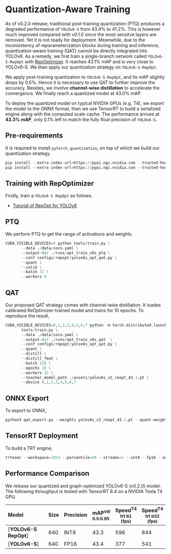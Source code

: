 # Quantization-Aware Training

As of v0.2.0 release, traditional post-training quantization (PTQ) produces a degraded performance of `YOLOv6-S` from 43.4% to 41.2%. This is however much improved compared with v0.1.0 since the most sensitve layers are removed. Yet it is not ready for deployment. Meanwhile, due to the inconsistency of reparameterization blocks during training and inference, quantization-aware training (QAT) cannot be directly integrated into YOLOv6. As a remedy, we first train a single-branch network called `YOLOv6-S-RepOpt` with [RepOptimizer](https://arxiv.org/pdf/2205.15242.pdf). It reaches 43.1% mAP and is very close to YOLOv6-S. We then apply our quantization strategy on `YOLOv6-S-RepOpt`.

We apply post-training quantization to `YOLOv6-S-RepOpt`, and its mAP slightly drops by 0.5%. Hence it is necessary to use QAT to further improve the accuracy. Besides, we involve   **channel-wise distillation** to accelerate the convergence. We finally reach a quantized model at 43.0% mAP.

To deploy the quantized model on typical NVIDIA GPUs (e.g. T4), we export the model to the ONNX format, then we use TensorRT to build a serialized engine along with the computed scale cache. The performance arrives at **43.3% mAP**, only 0.1% left to match the fully float precision of `YOLOv6-S`.


## Pre-requirements

It is required to install `pytorch_quantization`, on top of which we build our quantization strategy.

```python
pip install --extra-index-url=https://pypi.ngc.nvidia.com --trusted-host pypi.ngc.nvidia.com nvidia-pyindex
pip install --extra-index-url=https://pypi.ngc.nvidia.com --trusted-host pypi.ngc.nvidia.com pytorch_quantization
```

## Training with RepOptimizer
Firstly, train a `YOLOv6-S RepOpt` as follows.   
*  [Tutorial of RepOpt for YOLOv6](./docs/tutorial_repopt.md)
## PTQ
We perform PTQ to get the range of activations and weights.
```python
CUDA_VISIBLE_DEVICES=0 python tools/train.py \
       --data ./data/coco.yaml \
       --output-dir ./runs/opt_train_v6s_ptq \
       --conf configs/repopt/yolov6s_opt_qat.py \
       --quant \
       --calib \
       --batch 32 \
       --workers 0
```

## QAT

Our proposed QAT strategy comes with channel-wise distillation. It loades calibrated ReOptimizer-trained model and trains for 10 epochs. To reproduce the result,

```python
CUDA_VISIBLE_DEVICES=0,1,2,3,4,5,6,7 python -m torch.distributed.launch --nproc_per_node=8 \
       tools/train.py \
       --data ./data/coco.yaml \
       --output-dir ./runs/opt_train_v6s_qat  \
       --conf configs/repopt/yolov6s_opt_qat.py \
       --quant \
       --distill \
       --distill_feat \
       --batch 128 \
       --epochs 10 \
       --workers 32 \
       --teacher_model_path ./assets/yolov6s_v2_reopt_43.1.pt \
       --device 0,1,2,3,4,5,6,7
```
## ONNX Export
To export to ONNX,
```python
python3 qat_export.py --weights yolov6s_v2_reopt_43.1.pt --quant-weights yolov6s_v2_reopt_qat_43.0.pt --graph-opt --export-batch-size 1
```

## TensorRT Deployment

To build a TRT engine,

```python
trtexec --workspace=1024 --percentile=99 --streams=1 --int8 --fp16 --avgRuns=10 --onnx=yolov6s_v2_reopt_qat_43.0_bs1.sim.onnx --saveEngine=yolov6s_v2_reopt_qat_43.0_bs1.sim.trt
```

## Performance Comparison

We release our quantized and graph-optimized YOLOv6-S (v0.2.0) model. The following throughput is tested with TensorRT 8.4 on a NVIDIA Tesla T4 GPU.

| Model           | Size        | Precision        |mAP<sup>val<br/>0.5:0.95 | Speed<sup>T4<br/>trt b1 <br/>(fps) | Speed<sup>T4<br/>trt b32 <br/>(fps) |
| :-------------- | ----------- | ----------- |:----------------------- | ---------------------------------------- | -----------------------------------|
| [**YOLOv6-S RepOpt**] | 640 | INT8         |43.3                     | 596     | 844  |
| [**YOLOv6-S**] | 640         | FP16         |43.4                     | 377    | 541 |